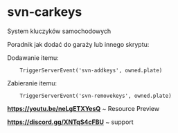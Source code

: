 # svn-carkeys

System kluczyków samochodowych

Poradnik jak dodać do garaży lub innego skryptu:

Dodawanie itemu:
```
    TriggerServerEvent('svn-addkeys', owned.plate)
```

Zabieranie itemu:
```
    TriggerServerEvent('svn-removekeys', owned.plate)
```

**https://youtu.be/neLgETXYesQ** ~ Resource Preview

**https://discord.gg/XNTqS4cFBU** ~ support
